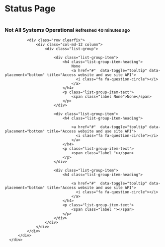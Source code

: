 <!DOCTYPE html>
<html>
<head>
<link href="//maxcdn.bootstrapcdn.com/bootstrap/3.3.0/css/bootstrap.min.css" rel="stylesheet" id="bootstrap-css">
<script src="//maxcdn.bootstrapcdn.com/bootstrap/3.3.0/js/bootstrap.min.js"></script>
<script src="//code.jquery.com/jquery-1.11.1.min.js"></script>
<!------ Include the above in your HEAD tag ---------->

<link href="//netdna.bootstrapcdn.com/font-awesome/4.0.3/css/font-awesome.min.css" rel="stylesheet" type="text/css" />
<link href="//bootswatch.com/yeti/bootstrap.min.css" rel="stylesheet" type="text/css" />

<script src="//code.jquery.com/jquery.min.js"></script>
<script src="//maxcdn.bootstrapcdn.com/bootstrap/3.3.2/js/bootstrap.min.js"></script>
</head>
<body>
  <div class="container">
      <div class="row">
        <div class="col-md-12">
          <h1>Status Page</h1>
        </div>
      </div>
      <div class="row clearfix">
          <div class="col-md-12 column">
              <div class="panel panel-warning">
                <div class="panel-heading">
                  <h3 class="panel-title">
                    Not All Systems Operational
                    <small class="pull-right">Refreshed 40 minutes ago</small>
                  </h3>
                </div>                
              </div>


              <div class="row clearfix">
                  <div class="col-md-12 column">
                      <div class="list-group">

                          <div class="list-group-item">
                              <h4 class="list-group-item-heading">
                                  None
                                  <a href="#"  data-toggle="tooltip" data-placement="bottom" title="Access website and use site API">
                                    <i class="fa fa-question-circle"></i>
                                  </a>
                              </h4>
                              <p class="list-group-item-text">
                                  <span class="label None">None</span>
                              </p>
                          </div>

                          <div class="list-group-item">
                              <h4 class="list-group-item-heading">

                                  <a href="#"  data-toggle="tooltip" data-placement="bottom" title="Access website and use site API">
                                    <i class="fa fa-question-circle"></i>
                                  </a>
                              </h4>
                              <p class="list-group-item-text">
                                  <span class="label "></span>
                              </p>
                          </div>

                          <div class="list-group-item">
                              <h4 class="list-group-item-heading">

                                  <a href="#"  data-toggle="tooltip" data-placement="bottom" title="Access website and use site API">
                                    <i class="fa fa-question-circle"></i>
                                  </a>
                              </h4>
                              <p class="list-group-item-text">
                                  <span class="label "></span>
                              </p>
                          </div>
                      </div>
                  </div>
              </div>
          </div>
      </div>
  </div>
  </body>
</html>
